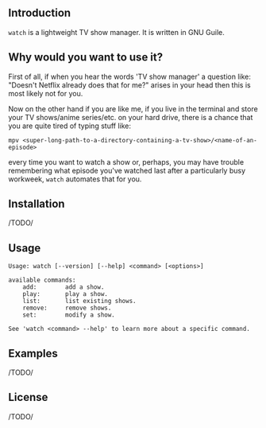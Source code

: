 ## Introduction

`watch` is a lightweight TV show manager. It is written in GNU Guile.

## Why would you want to use it?

First of all, if when you hear the words 'TV show manager' a question like: 
"Doesn't Netflix already does that for me?" arises in your head then this is most likely not 
for you.

Now on the other hand if you are like me, if you live in the terminal and store your
TV shows/anime series/etc. on your hard drive, there is a chance that you are quite tired of
typing stuff like: 
```
mpv <super-long-path-to-a-directory-containing-a-tv-show>/<name-of-an-episode>
```
every time you want to watch a show or, perhaps, you may have trouble remembering what episode
you've watched last after a particularly busy workweek, `watch` automates that for you.

## Installation

/TODO/

## Usage

```
Usage: watch [--version] [--help] <command> [<options>]

available commands:
    add:        add a show.
    play:       play a show.
    list:       list existing shows.
    remove:     remove shows.
    set:        modify a show.
    
See 'watch <command> --help' to learn more about a specific command.
```

## Examples 

/TODO/

## License

/TODO/
